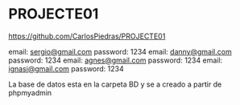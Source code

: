 # PROJECTE01
https://github.com/CarlosPiedras/PROJECTE01

email: sergio@gmail.com password: 1234
email: danny@gmail.com password: 1234
email: agnes@gmail.com password: 1234
email: ignasi@gmail.com password: 1234

La base de datos esta en la carpeta BD y se a creado a partir de phpmyadmin
